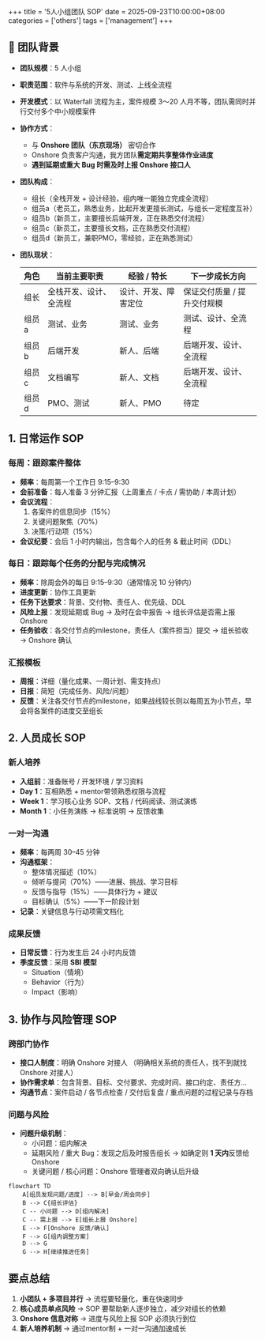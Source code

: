+++
title = '5人小组团队 SOP'
date = 2025-09-23T10:00:00+08:00
categories = ['others']
tags = ['management']
+++

## 📌 团队背景
- **团队规模**：5 人小组  

- **职责范围**：软件与系统的开发、测试、上线全流程  

- **开发模式**：以 Waterfall 流程为主，案件规模 3～20 人月不等，团队需同时并行交付多个中小规模案件  

- **协作方式**：  
  - 与 **Onshore 团队（东京现场）** 密切合作  
  - Onshore 负责客户沟通，我方团队**需定期共享整体作业进度**  
  - **遇到延期或重大 Bug 时需及时上报 Onshore 接口人**  
  
- **团队构成**：  
  
  - 组长（全栈开发 + 设计经验，组内唯一能独立完成全流程）  
  - 组员a（老员工，熟悉业务，比起开发更擅长测试，与组长一定程度互补）  
  - 组员b（新员工，主要擅长后端开发，正在熟悉交付流程） 
  - 组员c（新员工，主要擅长文档，正在熟悉交付流程） 
  - 组员d（新员工，兼职PMO，零经验，正在熟悉测试）  
  
- **团队现状**： 

  | 角色  | 当前主要职责           | 经验 / 特长          | 下一步成长方向              |
  | ----- | ---------------------- | -------------------- | --------------------------- |
  | 组长  | 全栈开发、设计、全流程 | 设计、开发、障害定位 | 保证交付质量 / 提升交付规模 |
  | 组员a | 测试、业务             | 测试、业务           | 测试、设计、全流程          |
  | 组员b | 后端开发               | 新人、后端           | 后端开发、设计、全流程      |
  | 组员c | 文档编写               | 新人、文档           | 后端开发、设计、全流程      |
  | 组员d | PMO、测试              | 新人、PMO            | 待定                        |



## 1. 日常运作 SOP

### 每周：跟踪案件整体
- **频率**：每周第一个工作日 9:15–9:30
- **会前准备**：每人准备 3 分钟汇报（上周重点 / 卡点 / 需协助 / 本周计划） 
- **会议流程**： 
  1. 各案件的信息同步（15%）
  2. 关键问题聚焦（70%）
  3. 决策/行动项（15%）
- **会议纪要**：会后 1 小时内输出，包含每个人的任务 & 截止时间（DDL） 



### 每日：跟踪每个任务的分配与完成情况
- **频率**：除周会外的每日 9:15–9:30（通常情况 10 分钟内）
- **进度更新**：协作工具更新 
- **任务下达要求**：背景、交付物、责任人、优先级、DDL
- **风险上报**：发现延期或 Bug → 及时在会中报告 → 组长评估是否需上报 Onshore 
- **任务验收**：各交付节点的milestone，责任人（案件担当）提交 → 组长验收 → Onshore 确认 



### 汇报模板
- **周报**：详细（量化成果、一周计划、需支持点）  
- **日报**：简短（完成任务、风险/问题）  
- **反馈**：关注各交付节点的milestone，如果战线较长则以每周五为小节点，早会将各案件的进度交至组长



## 2. 人员成长 SOP

### 新人培养
- **入组前**：准备账号 / 开发环境 / 学习资料  
- **Day 1**：互相熟悉 + mentor带领熟悉权限与流程  
- **Week 1**：学习核心业务 SOP、文档 / 代码阅读、测试演练  
- **Month 1**：小任务演练 → 标准说明 → 反馈收集  



### 一对一沟通
- **频率**：每两周 30–45 分钟
- **沟通框架**：
  - 整体情况描述（10%）
  - 倾听与提问（70%）——进展、挑战、学习目标
  - 反馈与指导（15%）——具体行为 + 建议
  - 目标确认（5%）——下一阶段计划
- **记录**：关键信息与行动项需文档化



### 成果反馈
- **日常反馈**：行为发生后 24 小时内反馈
- **季度反馈**：采用 **SBI 模型**
  - Situation（情境）
  - Behavior（行为）
  - Impact（影响）



## 3. 协作与风险管理 SOP

### 跨部门协作
- **接口人制度**：明确 Onshore 对接人 （明确相关系统的责任人，找不到就找 Onshore 对接人）
- **协作需求单**：包含背景、目标、交付要求、完成时间、接口约定、责任方...
- **沟通节点**：案件启动 / 各节点检查 / 交付后复盘 / 重点问题的过程记录与存档



### 问题与风险

- **问题升级机制**：
  - 小问题：组内解决
  - 延期风险 / 重大 Bug：发现之后及时报告组长 → 如确定则 **1 天内**反馈给 Onshore
  - 关键问题 / 核心问题：Onshore 管理者双向确认后升级


```mermaid
flowchart TD
    A[组员发现问题/进度] --> B[早会/周会同步]
    B --> C{组长评估}
    C -- 小问题 --> D[组内解决]
    C -- 需上报 --> E[组长上报 Onshore]
    E --> F[Onshore 反馈/确认]
    F --> G[组内调整方案]
    D --> G
    G --> H[继续推进任务]
```



## 要点总结

1. **小团队 + 多项目并行** → 流程要轻量化，重在快速同步  
2. **核心成员单点风险** → SOP 要帮助新人逐步独立，减少对组长的依赖  
3. **Onshore 信息对称** → 进度与风险上报 SOP 必须执行到位  
4. **新人培养机制** → 通过mentor制 + 一对一沟通加速成长
